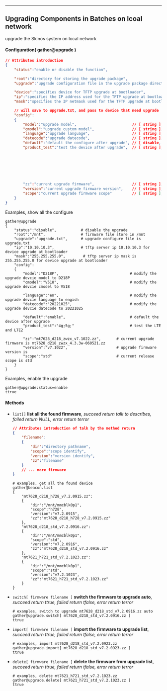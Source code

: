 
***
## Upgrading Components in Batches on lcoal network
upgrade the Skinos system on local network

#### Configuration( gather@upgrade )

```json
// Attributes introduction
{
    "status":"enable or disable the function",                                    // [ disable, enable ]

    "root":"directory for storing the upgrade package",                           // [ string ], default is /mnt
    "upgrade":"upgrade configuration file in the upgrade package directory",      // [ string ], default is upgrade.txt

    "device":"specifies device for TFTP upgrade at bootloader",                  // [ string ], default is local_device register of land
    "ip":"specifies the IP address used for the TFTP upgrade at bootloader",     // [ IP address ], default is 10.10.10.3
    "mask":"specifies the IP netmask used for the TFTP upgrade at bootloader",   // [ IP netmask ], default is 255.255.255.0

    // will save to upgrade.txt, and pass to device that need upgrade
    "config":
    {
        "model":"upgrade model",                         // [ string ], defualt is no modify 
        "cmodel":"upgrade custom model",                 // [ string ], defualt is no modify 
        "language":"upgrade language",                   // [ string ], defualt is no modify, cn is chinese, en is engish
        "datecode":"upgrade datecode",                   // [ string ], defualt is no modify
        "default":"default the configure after upgrade", // [ disable, enable ]
        "product_test":"test the device after upgrade",  // [ string ], test option can togather, ex: 4g;5g;nic;reset
                                                                        // 4g for test the LTE
                                                                        // 5g for test the LTE2
                                                                        // nic for test the LAN/WAN connection
                                                                        // reset for test the reset button
                                                                        // online for test the extern connection
                                                                        // ping for test the ping 114.114.114.114

        "zz":"current upgrade firmware",                 // [ string ], cannot modify
        "version":"current upgrade firmware version",    // [ string ], cannot modify
        "scope":"current upgrade firmware scope"         // [ string ], coanot modify
    }
}
```
Examples, show all the configure
```shell
gather@upgrade
{
    "status":"disable",           # disable the upgrade
    "root":"/mnt",                # firmware file store in /mnt
    "upgrade":"upgrade.txt",      # upgrade configure file is upgrade.txt
    "ip":"10.10.10.3",            # tftp server ip 10.10.10.3 for device upgrade at bootloader
    "mask":"255.255.255.0",        # tftp server ip mask is 255.255.255.0 for device upgrade at bootloader
    "config":
    {
        "model":"D218P",                                # modify the upgrade devcie model to D218P
        "cmodel":"V518",                                # modify the upgrade devcie cmodel to V518

        "language":"en",                                # modify the upgrade devcie language to engish
        "datecode":"20221025",                          # modify the upgrade devcie datecode to 20221025

        "default":"enable",                             # default the device after upgrade
        "product_test":"4g;5g;"                         # test the LTE and LTE2

        "zz":"mt7628_d218_zwzx_v7.1022.zz",       # current upgrade firmware is mt7628_d218_zwzx_4.3.3w-060521.zz
        "version":"v7.1022",                      # upgrade firmware version is 
        "scope":"std"                             # current release scope is std
    }
}
```  
Examples, enable the upgrade
```shell
gather@upgrade:status=enable
ttrue
```  



#### **Methods**

+ `list[]` **list all the found firmware**, *succeed return talk to describes, failed return NULL, error return terror*
    ```json
    // Attributes introduction of talk by the method return
    {
        "filename":
        {
            "dir":"directory pathname",
            "scope":"scope identify",
            "version":"version identify",
            "zz":"filename"
        }
        // ... more firmware
    }    
    ```
    ```shell
    # examples, get all the found device
    gather@beacon.list
    {
        "mt7628_d218_h728_v7.2.0915.zz":
        {
            "dir":"/mnt/mmcblk0p1",
            "scope":"h728",
            "version":"v7.2.0915",
            "zz":"mt7628_d218_h728_v7.2.0915.zz"
        },
        "mt7628_d218_std_v7.2.0916.zz":
        {
            "dir":"/mnt/mmcblk0p1",
            "scope":"std",
            "version":"v7.2.0916",
            "zz":"mt7628_d218_std_v7.2.0916.zz"
        },
        "mt7621_h721_std_v7.2.1023.zz":
        {
            "dir":"/mnt/mmcblk0p1",
            "scope":"std",
            "version":"v7.2.1023",
            "zz":"mt7621_h721_std_v7.2.1023.zz"
        }
    }  
    ```


+ `switch[ firmware filename ]` **switch the firmware to upgrade auto**, *succeed return ttrue, failed return tfalse, error return terror*
    ```shell
    # examples, switch to upgrade mt7628_d218_std_v7.2.0916.zz auto
    gather@upgrade.switch[ mt7628_d218_std_v7.2.0916.zz ]
    ttrue
    ```

+ `import[ firmware filename ]` **import the firmware to upgrade list**, *succeed return ttrue, failed return tfalse, error return terror*
    ```shell
    # examples, import mt7628_d218_std_v7.2.0923.zz
    gather@upgrade.import[ mt7628_d218_std_v7.2.0923.zz ]
    ttrue
    ```

+ `delete[ firmware filename ]` **delete the firmware from upgrade list**, *succeed return ttrue, failed return tfalse, error return terror*
    ```shell
    # examples, delete mt7621_h721_std_v7.2.1023.zz
    gather@upgrade.delete[ mt7621_h721_std_v7.2.1023.zz ]
    ttrue
    ```

